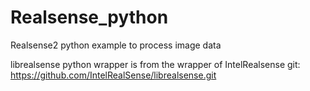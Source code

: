 # Realsense_python
Realsense2 python example to process image data

librealsense python wrapper is from the wrapper of IntelRealsense git: https://github.com/IntelRealSense/librealsense.git
